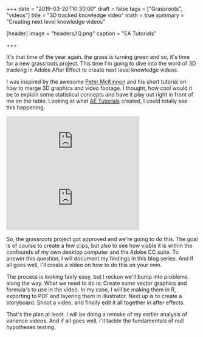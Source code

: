 +++
date = "2019-03-20T10:30:00"
draft = false
tags = ["Grassroots", "videos"]
title = "3D tracked knowledge video"
math = true
summary = "Creating next level knowledge videos"

[header]
image = "headers/IQ.png"
caption = "EA Tutorials"

+++

It's that time of the year again. the grass is turning green and so, it's time for a new grassroots project. This time I'm going to dive into the word of 3D tracking in Adobe After Effect to create next level knowledge videos. 

I was inspired by the awesome [Peter McKinnon](https://www.youtube.com/user/petermckinnon24) and his short tutorial on how to merge 3D graphics and video footage. I thought, how cool would it be to explain some statistical concepts and have it play out right in front of me on the table. Looking at what [AE Tutorials](https://www.youtube.com/channel/UCswCpVHySdNMVwIekKThGyQ) created, I could totally see this happening.

<div style="margin:15px 0 15px 0;">
<iframe style="width:350px;" src="https://www.youtube.com/embed/m5_QznjzAlk" frameborder="0" allow="accelerometer; autoplay; encrypted-media; gyroscope; picture-in-picture" allowfullscreen></iframe>

<iframe style="width:350px;" src="https://www.youtube.com/embed/4aaPSQcFpZg" frameborder="0" allow="accelerometer; autoplay; encrypted-media; gyroscope; picture-in-picture" allowfullscreen></iframe>
</div>

So, the grassroots project got approved and we're going to do this. The goal is of course to create a few clips, but also to see how viable it is within the confounds of my own desktop computer and the Adobe CC suite. To answer this question, I will document my findings in this blog series. And if all goes well, I'll create a video on how to do this on your own.

The process is looking fairly easy, but I reckon we'll bump into problems along the way. What we need to do is: Create some vector graphics and formula's to use in the video. In my case, I will be making them in R, exporting to PDF and layering them in illustrator. Next up is to create a storyboard. Shoot a video, and finally edit it all together in after effects.

That's the plan at least. I will be doing a remake of my earlier analysis of variance videos. And if all goes well, I'll tackle the fundamentals of null hypotheses testing.
